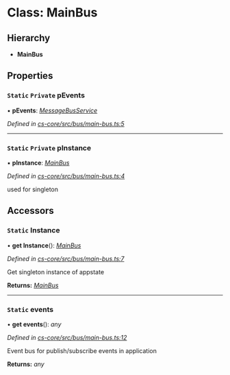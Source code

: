 # Class: MainBus

## Hierarchy

* **MainBus**

## Properties

### `Static` `Private` pEvents

▪ **pEvents**: *[MessageBusService](_cs_core_src_utils_message_bus_message_bus_service_.messagebusservice.md)*

*Defined in [cs-core/src/bus/main-bus.ts:5](https://github.com/RichardHovenkamp/csnext/blob/40018c3a/packages/cs-core/src/bus/main-bus.ts#L5)*

___

### `Static` `Private` pInstance

▪ **pInstance**: *[MainBus](_cs_core_src_bus_main_bus_.mainbus.md)*

*Defined in [cs-core/src/bus/main-bus.ts:4](https://github.com/RichardHovenkamp/csnext/blob/40018c3a/packages/cs-core/src/bus/main-bus.ts#L4)*

used for singleton

## Accessors

### `Static` Instance

• **get Instance**(): *[MainBus](_cs_core_src_bus_main_bus_.mainbus.md)*

*Defined in [cs-core/src/bus/main-bus.ts:7](https://github.com/RichardHovenkamp/csnext/blob/40018c3a/packages/cs-core/src/bus/main-bus.ts#L7)*

Get singleton instance of appstate

**Returns:** *[MainBus](_cs_core_src_bus_main_bus_.mainbus.md)*

___

### `Static` events

• **get events**(): *any*

*Defined in [cs-core/src/bus/main-bus.ts:12](https://github.com/RichardHovenkamp/csnext/blob/40018c3a/packages/cs-core/src/bus/main-bus.ts#L12)*

Event bus for publish/subscribe events in application

**Returns:** *any*
